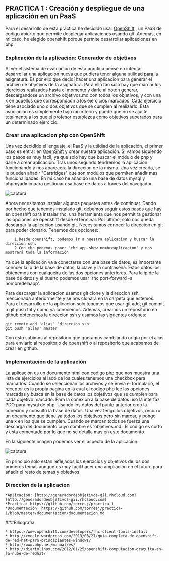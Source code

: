 ## PRACTICA 1 : Creación y despliegue de una aplicación en un PaaS

Para el desarrollo de esta práctica he decidido usar [OpenShift](https://www.openshift.com/) , un PaaS de codigo abierto que permite
desplegar aplicaciones usando git. Además, en mi caso, he elegido openshift porque permite desarrollar aplicaciones en php.


### Explicación de la aplicación: Generador de objetivos

Al ver el sistema de evaluación de esta practica pensé en intentar desarrollar una aplicacion nueva que pudiera tener alguna 
utilidad para la asignatura. Es por ello que decidí hacer una aplicacion para generar el archivo de objetivos de la asignatura.
Para ello tan solo hay que marcar los ejercicios realizados hasta el momento y darle al boton generar, descargandose un archivo
objetivos.md con todos los objetivos, y con una x en aquellos que correspondadn a los ejercicios marcados. Cada ejercicio tiene 
asociado uno o dos objetivos que se cumplen al realizarlo. Esta asociación es simplemente bajo mi criterio y puede que no se
ajuste totalmente a los que el profesor establezca como objetivos superados para un determinado ejercicio.

### Crear una aplicacion php con OpenShift

Una vez decidido el lenguaje, el PaaS y la utildiad de la aplicación, el primer paso es entrar en [OpenShift](https://www.openshift.com/) y crear
nuestra aplicación. Si vamos siguiendo los pasos es muy facil, ya que solo hay que buscar el módulo de php y darle a crear aplicación.
Tras unos segundo tendremos la aplicación funcionando y nos aparecera la direccion de la misma. Una vez creada, se le pueden añadir 
"Cartridges" que son modulos que permiten añadir mas funcionalidades. En mi caso he añadido una base de datos mysql y phpmyadmin para 
gestionar esa base de datos a traves del navegador.

![captura](https://dl.dropboxusercontent.com/u/17453375/app.png)

Ahora necesitamos instalar algunos paquetes antes de continuar. Dando por hecho que tenemos instalado git, debemos seguir estos [pasos](https://www.openshift.com/developers/rhc-client-tools-install)
que hay en openshift para instalar rhc, una herramienta que nos permitira gestionar las opciones de openshift desde el terminal.
Por ultimo, solo nos queda descargar la aplicacion usando git. Necesitamos conocer la direccion en git para poder clonarlo. Tenemos
dos opciones:
		
		1.Desde openshift, podemos ir a nuestra aplicacion y buscar la direccion ssh.
		2.Con rhc podemos poner 'rhc app-show nombreaplicacion' y nos mostrará toda la información

Ya que la aplicación va a conectarse con una base de datos, es importante conocer la ip de la base de datos, la clave y la contraseña.
Estos datos los obtenemos con cualqueira de las dos opciones anteriores. Para la ip de la base de datos y el puerto podemos usar
'rhc port-forward -a nombredelaapp'.

Para descargar la aplicacion usamos git clone y la direccion ssh mencionada anteriormente y se nos clonará en la carpeta que estemos.
Para el desarrollo de la aplicacion solo tenemos que usar git add, git commit o git push tal y como ya conocemos. Ademas, creamos un 
repositorio en github obtenemos la direccion ssh y usamos las siguentes ordenes:

	git remote add 'alias' 'direccion ssh'
	git push 'alias' master

Con esto subimos al repositorio que queramos cambiando origin por el alias para enviarlo al repositorio de openshift o al repositorio
que acabamos de crear en github.

### Implementación de la aplicación

La aplicación es un documento html con codigo php que nos muestra una lista de ejercicios al lado de los cuales tenemos una checkbox 
para marcarlos. Cuando se seleccionan los archivos y se envia el formulario, el receptor es la propia pagina en la cual el codigo php
lee las opciones marcadas y busca en la base de datos los objetivos que se cumplen para cada objetivo marcado. Para la conexion a la
base de datos uso la interfaz PDO para mysql de php. Usando los datos del punto anterior creo la conexion y consulto la base de datos.
Una vez tengo los objetivos, recorro un documento que tiene ya todos los objetivos pero sin marcar, y pongo una x en los que se cumplen.
Cuando se marcan todos se fuerza una descarga del documento cuyo nombre es 'objetivos.md'.
El código es corto y esta comentado por lo que no se detalla mas en este documento. 

En la siguiente imagen podemos ver el aspecto de la aplicacion.

![captura](https://dl.dropboxusercontent.com/u/17453375/aplicacion.png)

En principio solo estan reflejados los ejercicios y objetivos de los dos primeros temas aunque es muy facil hacer una ampliación en el
futuro para añadir el resto de temas y objetivos.

### Direccion de la aplicacion

	*Aplicacion: [http://generadordeobjetivos-gii.rhcloud.com](http://generadordeobjetivos-gii.rhcloud.com)
	*Practica: https://github.com/torresj/practica-1
	*Documentación: https://github.com/torresj/practica-1/blob/master/documentacion/documentacion.md

###Biliografía
	
	* https://www.openshift.com/developers/rhc-client-tools-install
	* http://xmeele.wordpress.com/2013/03/27/guia-completa-de-openshift-de-red-hat-para-principiantes-windows/
	* http://www.php.net/manual/es/
	* http://diariolinux.com/2012/01/25/openshift-computacion-gratuita-en-la-nube-de-redhat/
